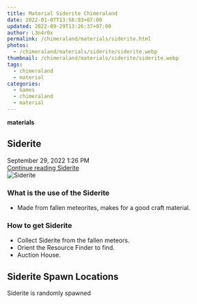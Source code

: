 ```yaml
---
title: Material Siderite Chimeraland
date: 2022-01-07T13:56:03+07:00
updated: 2022-09-29T13:26:37+07:00
author: L3n4r0x
permalink: /chimeraland/materials/siderite.html
photos:
  - /chimeraland/materials/siderite/siderite.webp
thumbnail: /chimeraland/materials/siderite/siderite.webp
tags:
  - chimeraland
  - material
categories:
  - Games
  - chimeraland
  - material
---
```


<section id="bootstrap-wrapper">
  <link
    rel="stylesheet"
    href="https://rawcdn.githack.com/dimaslanjaka/Web-Manajemen/870a349/css/bootstrap-5-3-0-alpha3-wrapper.css"
  />
  <div
    class="row g-0 border rounded overflow-hidden flex-md-row mb-4 shadow-sm position-relative bg-light text-dark"
  >
    <div class="col p-4 d-flex flex-column position-static">
      <strong class="d-inline-block mb-2 text-success">materials</strong>
      <h2 class="mb-0">Siderite</h2>
      <div class="mb-1 text-muted">September 29, 2022 1:26 PM</div>
      <a
        href="/chimeraland/materials/siderite.html"
        class="stretched-link d-none"
        >Continue reading Siderite</a
      >
    </div>
    <div class="col-auto d-none d-lg-block">
      <img src="/chimeraland/materials/siderite/siderite.webp" alt="Siderite" />
    </div>
  </div>
  <div class="row bg-light text-dark">
    <div class="col-lg-6 col-12 mb-2">
      <div class="card">
        <div class="card-body">
          <h3 class="card-title">What is the use of the Siderite</h3>
          <div class="card-text">
            <ul>
              <li>
                Made from fallen meteorites, makes for a good craft material.
              </li>
            </ul>
          </div>
        </div>
      </div>
    </div>
    <div class="col-lg-6 col-12 mb-2">
      <div class="card">
        <div class="card-body">
          <h3 class="card-title">How to get Siderite</h3>
          <div class="card-text">
            <ul>
              <li>Collect Siderite from the fallen meteors.</li>
              <li>Orient the Resource Finder to find.</li>
              <li>Auction House.</li>
            </ul>
          </div>
        </div>
      </div>
    </div>
    <div class="col-12 mb-2">
      <h2>Siderite Spawn Locations</h2>
      <p>Siderite is randomly spawned</p>
    </div>
  </div>
</section>